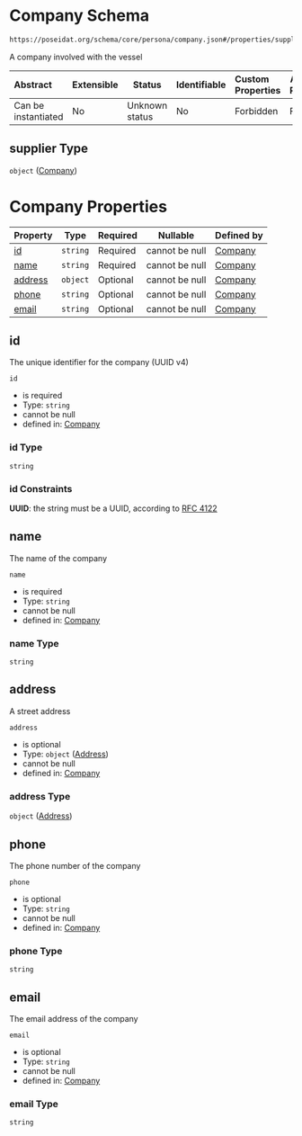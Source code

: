 # Company Schema

```txt
https://poseidat.org/schema/core/persona/company.json#/properties/supplier
```

A company involved with the vessel


| Abstract            | Extensible | Status         | Identifiable | Custom Properties | Additional Properties | Access Restrictions | Defined In                                                                       |
| :------------------ | ---------- | -------------- | ------------ | :---------------- | --------------------- | ------------------- | -------------------------------------------------------------------------------- |
| Can be instantiated | No         | Unknown status | No           | Forbidden         | Forbidden             | none                | [equipment.json\*](schemas/core/equipment/equipment.json "open original schema") |

## supplier Type

`object` ([Company](equipment-properties-company.md))

# Company Properties

| Property            | Type     | Required | Nullable       | Defined by                                                                                                            |
| :------------------ | -------- | -------- | -------------- | :-------------------------------------------------------------------------------------------------------------------- |
| [id](#id)           | `string` | Required | cannot be null | [Company](company-properties-id.md "https&#x3A;//poseidat.org/schema/core/persona/company.json#/properties/id")       |
| [name](#name)       | `string` | Required | cannot be null | [Company](company-properties-name.md "https&#x3A;//poseidat.org/schema/core/persona/company.json#/properties/name")   |
| [address](#address) | `object` | Optional | cannot be null | [Company](company-properties-address.md "https&#x3A;//poseidat.org/schema/core/address.json#/properties/address")     |
| [phone](#phone)     | `string` | Optional | cannot be null | [Company](company-properties-phone.md "https&#x3A;//poseidat.org/schema/core/persona/company.json#/properties/phone") |
| [email](#email)     | `string` | Optional | cannot be null | [Company](company-properties-email.md "https&#x3A;//poseidat.org/schema/core/persona/company.json#/properties/email") |

## id

The unique identifier for the company (UUID v4)


`id`

-   is required
-   Type: `string`
-   cannot be null
-   defined in: [Company](company-properties-id.md "https&#x3A;//poseidat.org/schema/core/persona/company.json#/properties/id")

### id Type

`string`

### id Constraints

**UUID**: the string must be a UUID, according to [RFC 4122](https://tools.ietf.org/html/rfc4122 "check the specification")

## name

The name of the company


`name`

-   is required
-   Type: `string`
-   cannot be null
-   defined in: [Company](company-properties-name.md "https&#x3A;//poseidat.org/schema/core/persona/company.json#/properties/name")

### name Type

`string`

## address

A street address


`address`

-   is optional
-   Type: `object` ([Address](company-properties-address.md))
-   cannot be null
-   defined in: [Company](company-properties-address.md "https&#x3A;//poseidat.org/schema/core/address.json#/properties/address")

### address Type

`object` ([Address](company-properties-address.md))

## phone

The phone number of the company


`phone`

-   is optional
-   Type: `string`
-   cannot be null
-   defined in: [Company](company-properties-phone.md "https&#x3A;//poseidat.org/schema/core/persona/company.json#/properties/phone")

### phone Type

`string`

## email

The email address of the company


`email`

-   is optional
-   Type: `string`
-   cannot be null
-   defined in: [Company](company-properties-email.md "https&#x3A;//poseidat.org/schema/core/persona/company.json#/properties/email")

### email Type

`string`
